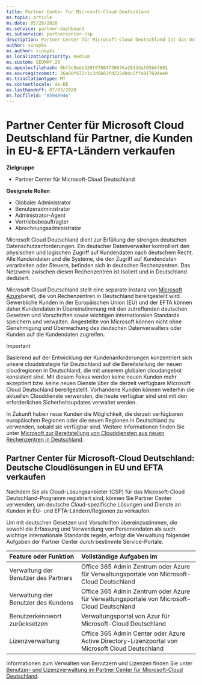 ```yaml
---
title: Partner Center für Microsoft-Cloud Deutschland
ms.topic: article
ms.date: 05/26/2020
ms.service: partner-dashboard
ms.subservice: partnercenter-csp
description: Partner Center für Microsoft-Cloud Deutschland ist das Unternehmensportal für Microsoft-Partner, die Kunden die Microsoft-Cloudlösungen in EU und EFTA-Ländern anbieten möchten.
author: vinayks
ms.author: vinayks
ms.localizationpriority: medium
ms.custom: SEOMAY.20
ms.openlocfilehash: 8bf3c9ede320f07884738676a2842daf05b6f601
ms.sourcegitcommit: 36a60f672c1c3d6b63fd225d04c5ffa917694ae0
ms.translationtype: MT
ms.contentlocale: de-DE
ms.lasthandoff: 07/03/2020
ms.locfileid: "85948946"
---
```

# <a name="partner-center-for-microsoft-cloud-germany-for-partners-selling-to-customers-in-eu--efta-countries"></a>Partner Center für Microsoft Cloud Deutschland für Partner, die Kunden in EU-& EFTA-Ländern verkaufen

**Zielgruppe**

-  Partner Center für Microsoft-Cloud Deutschland

**Geeignete Rollen**

- Globaler Administrator
- Benutzeradministrator
- Administrator-Agent
- Vertriebsbeauftragter
- Abrechnungsadministrator

Microsoft Cloud Deutschland dient zur Erfüllung der strengen deutschen Datenschutzanforderungen. Ein deutscher Datenverwalter kontrolliert den physischen und logischen Zugriff auf Kundendaten nach deutschem Recht. Alle Kundendaten und die Systeme, die den Zugriff auf Kundendaten verarbeiten oder Steuern, befinden sich in deutschen Rechenzentren. Das Netzwerk zwischen diesen Rechenzentren ist isoliert und in Deutschland dediziert.

Microsoft Cloud Deutschland stellt eine separate Instanz von [Microsoft Azure](https://go.microsoft.com/fwlink/?linkid=847992)bereit, die von Rechenzentren in Deutschland bereitgestellt wird. Gewerbliche Kunden in der Europäischen Union (EU) und der EFTA können daher Kundendaten in Übereinstimmung mit den zutreffenden deutschen Gesetzen und Vorschriften sowie wichtigen internationalen Standards speichern und verwalten. Angestellte von Microsoft können nicht ohne Genehmigung und Überwachung des deutschen Datenverwalters oder Kunden auf die Kundendaten zugreifen.

> [!IMPORTANT]
> Basierend auf der Entwicklung der Kundenanforderungen konzentriert sich unsere cloudstrategie für Deutschland auf die Bereitstellung der neuen cloudregionen in Deutschland, die mit unserem globalen cloudangebot konsistent sind. Mit diesem Fokus werden keine neuen Kunden mehr akzeptiert bzw. keine neuen Dienste über die derzeit verfügbare Microsoft Cloud Deutschland bereitgestellt. Vorhandene Kunden können weiterhin die aktuellen Clouddienste verwenden, die heute verfügbar sind und mit den erforderlichen Sicherheitsupdates verwaltet werden.
>
> In Zukunft haben neue Kunden die Möglichkeit, die derzeit verfügbaren europäischen Regionen oder die neuen Regionen in Deutschland zu verwenden, sobald sie verfügbar sind. Weitere Informationen finden Sie unter [Microsoft zur Bereitstellung von Clouddiensten aus neuen Rechenzentren in Deutschland](https://news.microsoft.com/europe/2018/08/31/microsoft-to-deliver-cloud-services-from-new-datacentres-in-germany-in-2019-to-meet-evolving-customer-needs/). 

## <a name="partner-center-for-microsoft-cloud-germany-selling-german-cloud-solutions-in-eu-and-efta"></a>Partner Center für Microsoft-Cloud Deutschland: Deutsche Cloudlösungen in EU und EFTA verkaufen

Nachdem Sie als Cloud-Lösungsanbieter (CSP) für das Microsoft-Cloud Deutschland-Programm registriert sind, können Sie Partner Center verwenden, um deutsche Cloud-spezifische Lösungen und Dienste an Kunden in EU- und EFTA-Ländern/Regionen zu verkaufen.

Um mit deutschen Gesetzen und Vorschriften übereinzustimmen, die sowohl die Erfassung und Verwendung von Personendaten als auch wichtige internationale Standards regeln, erfolgt die Verwaltung folgender Aufgaben der Partner Center durch bestimmte Service-Portale.

Feature oder Funktion | Vollständige Aufgaben im
:--- | :---
Verwaltung der Benutzer des Partners | Office 365 Admin Zentrum oder Azure für Verwaltungsportale von Microsoft-Cloud Deutschland
Verwaltung der Benutzer des Kundens | Office 365 Admin Zentrum oder Azure für Verwaltungsportale von Microsoft-Cloud Deutschland
Benutzerkennwort zurücksetzen | Verwaltungsportal von Azur für Microsoft-Cloud Deutschland
Lizenzverwaltung | Office 365 Admin Center oder Azure Active Directory-Lizenzportal von Microsoft Cloud Deutschland


Informationen zum Verwalten von Benutzern und Lizenzen finden Sie unter [Benutzer- und Lizenzverwaltung im Partner Center für Microsoft-Cloud Deutschland](user-management-in-partner-center-for-microsoft-cloud-germany.md).

